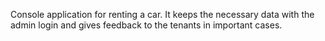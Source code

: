 Console application for renting a car. It keeps the necessary data with the admin login and gives feedback to the tenants in important cases.
